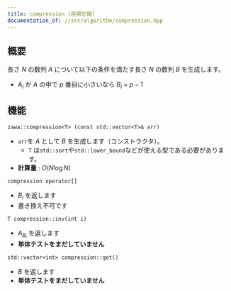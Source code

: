 ```yaml
---
title: compression (座標圧縮)
documentation_of: //src/algorithm/compression.hpp
---
```


## 概要
長さ $N$ の数列 $A$ について以下の条件を満たす長さ $N$ の数列 $B$ を生成します。
- $A_i$ が $A$ の中で $p$ 番目に小さいなら $B_i\ =\ p - 1$

## 機能

`zawa::compression<T> (const std::vector<T>& arr)`
- `arr`を $A$ として $B$ を生成します（コンストラクタ）。
	- `T` は`std::sort`や`std::lower_bound`などが使える型である必要があります。
- **計算量** : $O(N\log N)$

`compression operator[]`
- $B_i$ を返します
- 書き換え不可です

`T compression::inv(int i)`
- $A_{B_i}$ を返します
- **単体テストをまだしていません**

`std::vector<int> compression::get()`
- $B$ を返します
- **単体テストをまだしていません**
